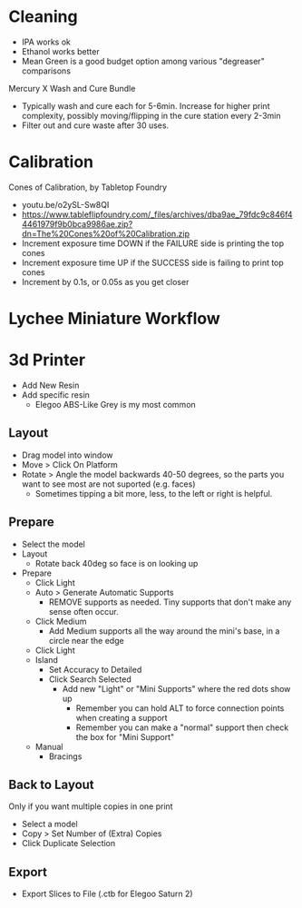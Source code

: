 # Cleaning
- IPA works ok
- Ethanol works better
- Mean Green is a good budget option among various "degreaser" comparisons

Mercury X Wash and Cure Bundle
- Typically wash and cure each for 5-6min. Increase for higher print complexity, possibly moving/flipping in the cure station every 2-3min
- Filter out and cure waste after 30 uses.

# Calibration
Cones of Calibration, by Tabletop Foundry
- youtu.be/o2ySL-Sw8QI
- https://www.tableflipfoundry.com/_files/archives/dba9ae_79fdc9c846f44461979f9b0bca9986ae.zip?dn=The%20Cones%20of%20Calibration.zip
- Increment exposure time DOWN if the FAILURE side is printing the top cones
- Increment exposure time UP if the SUCCESS side is failing to print top cones
- Increment by 0.1s, or 0.05s as you get closer

# Lychee Miniature Workflow

# 3d Printer
- Add New Resin
- Add specific resin
  - Elegoo ABS-Like Grey is my most common

## Layout
- Drag model into window
- Move > Click On Platform
- Rotate > Angle the model backwards 40-50 degrees, so the parts you want to see most are not suported (e.g. faces)
  - Sometimes tipping a bit more, less, to the left or right is helpful.

## Prepare
- Select the model
- Layout
  - Rotate back 40deg so face is on looking up
- Prepare
  - Click Light
  - Auto > Generate Automatic Supports
    - REMOVE supports as needed. Tiny supports that don't make any sense often occur.
  - Click Medium
    - Add Medium supports all the way around the mini's base, in a circle near the edge
  - Click Light
  - Island
    - Set Accuracy to Detailed
    - Click Search Selected
      - Add new "Light" or "Mini Supports" where the red dots show up
        - Remember you can hold ALT to force connection points when creating a support
        - Remember you can make a "normal" support then check the box for "Mini Support"
  - Manual
    - Bracings
    

## Back to Layout
Only if you want multiple copies in one print 
- Select a model
- Copy > Set Number of (Extra) Copies
- Click Duplicate Selection

## Export
- Export Slices to File (.ctb for Elegoo Saturn 2)